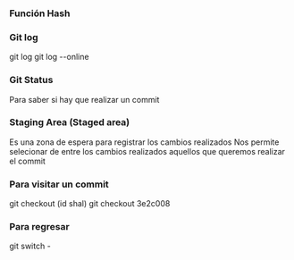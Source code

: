 ### Función Hash



### Git log
git log
git log --online


### Git Status
Para saber si hay que realizar un commit

### Staging Area (Staged area)
Es una zona de espera para registrar los cambios realizados
Nos permite selecionar de entre los cambios realizados aquellos que queremos realizar el commit

### Para visitar un commit
git checkout (id shal)
git checkout 3e2c008


### Para regresar 
git switch -